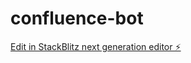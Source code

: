 # confluence-bot

[Edit in StackBlitz next generation editor ⚡️](https://stackblitz.com/~/github.com/Cloutgenie/confluence-bot)